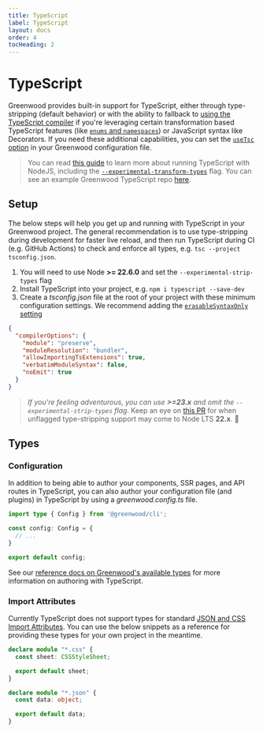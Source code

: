 ```yaml
---
title: TypeScript
label: TypeScript
layout: docs
order: 4
tocHeading: 2
---
```


# TypeScript

Greenwood provides built-in support for TypeScript, either through type-stripping (default behavior) or with the ability to fallback to [using the TypeScript compiler](/docs/reference/configuration/#use-typescript-compiler) if you're leveraging certain transformation based TypeScript features (like [`enums` and `namespaces`](https://devblogs.microsoft.com/typescript/announcing-typescript-5-8/#the---erasablesyntaxonly-option)) or JavaScript syntax like Decorators. If you need these additional capabilities, you can set the [`useTsc` option](/docs/reference/configuration/#use-typescript-compiler) in your Greenwood configuration file.

> You can read [this guide](https://nodejs.org/en/learn/typescript/run-natively) to learn more about running TypeScript with NodeJS, including the [`--experimental-transform-types`](https://nodejs.org/docs/latest-v23.x/api/cli.html#--experimental-transform-types) flag. You can see an example Greenwood TypeScript repo [here](https://github.com/thescientist13/greenwood-native-typescript).

## Setup

The below steps will help you get up and running with TypeScript in your Greenwood project. The general recommendation is to use type-stripping during development for faster live reload, and then run TypeScript during CI (e.g. GitHub Actions) to check and enforce all types, e.g. `tsc --project tsconfig.json`.

1. You will need to use Node **>= 22.6.0** and set the `--experimental-strip-types` flag
1. Install TypeScript into your project, e.g. `npm i typescript --save-dev`
1. Create a _tsconfig.json_ file at the root of your project with these minimum configuration settings. We recommend adding the [`erasableSyntaxOnly` setting](https://www.typescriptlang.org/tsconfig/#erasableSyntaxOnly)

  <!-- prettier-ignore-start -->

  <app-ctc-block variant="snippet" heading="tsconfig.json">

```json
{
  "compilerOptions": {
    "module": "preserve",
    "moduleResolution": "bundler",
    "allowImportingTsExtensions": true,
    "verbatimModuleSyntax": false,
    "noEmit": true
  }
}
```

  </app-ctc-block>

  <!-- prettier-ignore-end -->

> _If you're feeling adventurous, you can use **>=23.x** and omit the `--experimental-strip-types` flag_. Keep an eye on [this PR](https://github.com/nodejs/node/pull/57298) for when unflagged type-stripping support may come to Node LTS **22.x**. 👀

## Types

### Configuration

In addition to being able to author your components, SSR pages, and API routes in TypeScript, you can also author your configuration file (and plugins) in TypeScript by using a _greenwood.config.ts_ file.

<!-- prettier-ignore-start -->

<app-ctc-block variant="snippet" heading="greenwood.config.ts">

  ```ts
  import type { Config } from '@greenwood/cli';

  const config: Config = {
    // ...
  }

  export default config;
  ```

</app-ctc-block>

<!-- prettier-ignore-end -->

See our [reference docs on Greenwood's available types](/docs/reference/appendix/#types) for more information on authoring with TypeScript.

### Import Attributes

Currently TypeScript does not support types for standard [JSON and CSS Import Attributes](https://github.com/microsoft/TypeScript/issues/46135). You can use the below snippets as a reference for providing these types for your own project in the meantime.

<!-- prettier-ignore-start -->

<app-ctc-block variant="snippet" heading="src/types.d.ts">

  ```ts
  declare module "*.css" {
    const sheet: CSSStyleSheet;

    export default sheet;
  }

  declare module "*.json" {
    const data: object;

    export default data;
  }
  ```

</app-ctc-block>

<!-- prettier-ignore-end -->
